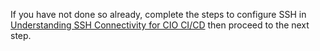 If you have not done so already, complete the steps to configure SSH in [Understanding SSH Connectivity for CIO CI/CD](../../zos/concepts/ssh.md#steps-to-configure-ssh) then proceed to the next step.